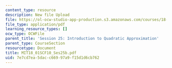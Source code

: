 ```yaml
---
content_type: resource
description: New file Upload
file: https://ol-ocw-studio-app-production.s3.amazonaws.com/courses/18-01sc-single-variable-calculus-fall-2010/7e7cd7ea5dacc66997a9f15d1d6cb762_MIT18_01SCF10_Ses25b.pdf
file_type: application/pdf
learning_resource_types: []
ocw_type: OCWFile
parent_title: 'Session 25: Introduction to Quadratic Approximation'
parent_type: CourseSection
resourcetype: Document
title: MIT18_01SCF10_Ses25b.pdf
uid: 7e7cd7ea-5dac-c669-97a9-f15d1d6cb762
---
```

